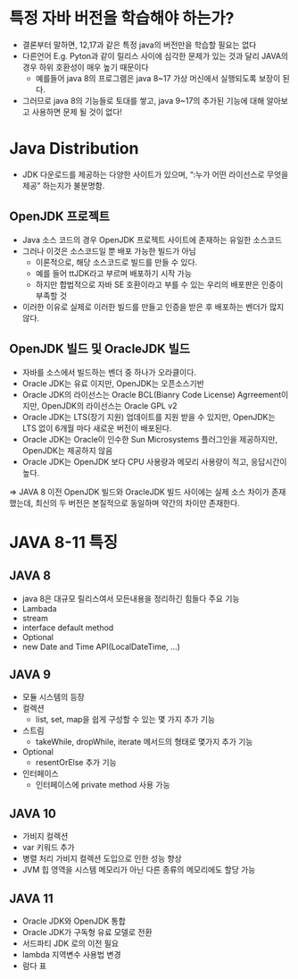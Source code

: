 # 특정 자바 버전을 학습해야 하는가?

- 결론부터 말하면, 12,17과 같은 특정 java의 버전만을 학습할 필요는 없다
- 다른언어 E.g. Pyton과 같이 릴리스 사이에 심각한 문제가 있는 것과 달리
JAVA의 경우 하위 호환성이 매우 높기 때문이다
    - 예를들어 java 8의 프로그램은 java 8~17 가상 머신에서 실행되도록 보장이 된다.
- 그러므로 java 8의 기능들로 토대를 쌓고, java 9~17의 추가된 기능에 대해 알아보고 사용하면 문제 될 것이 없다!

# Java Distribution

- JDK 다운로드를 제공하는 다양한 사이트가 있으며, “:누가 어떤 라이선스로 무엇을 제공” 하는지가 불분명함.

## OpenJDK 프로젝트

- Java 소스 코드의 경우 OpenJDK 프로젝트 사이트에 존재하는 유일한 소스코드
- 그러나 이것은 소스코드일 뿐 배포 가능한 빌드가 아님
    - 이론적으로, 해당 소스코드로 빌드를 만들 수 있다.
    - 예를 들어 ttJDK라고 부르며 배포하기 시작 가능
    - 하지만 합법적으로 자바 SE 호환이라고 부를 수 있는 우리의 배포판은 인증이 부족할 것
- 이러한 이유로 실제로 이러한 빌드를 만들고 인증을 받은 후 배포하는 벤더가 많지 않다.

## OpenJDK 빌드 및 OracleJDK 빌드

- 자바를 소스에서 빌드하는 벤더 중 하나가 오라클이다.
- Oracle JDK는 유료 이지만, OpenJDK는 오픈소스기반
- Oracle JDK의 라이선스는 Oracle BCL(Bianry Code License) Agrreement이지만, OpenJDK의 라이선스는 Oracle GPL v2
- Oracle JDK는 LTS(장기 지원) 업데이트를 지원 받을 수 있지만, OpenJDK는 LTS 없이 6개월 마다 새로운 버전이 배포된다.
- Oracle JDK는 Oracle이 인수한 Sun Microsystems 플러그인을 제공하지만, OpenJDK는 제공하지 않음
- Oracle JDK는 OpenJDK 보다 CPU 사용량과 메모리 사용량이 적고, 응답시간이 높다.

⇒ JAVA 8 이전 OpenJDK 빌드와 OracleJDK 빌드 사이에는 실제 소스 차이가 존재했는데, 최신의 두 버전은 본질적으로 동일하며 약간의 차이만 존재한다.

# JAVA 8-11 특징

## JAVA 8
- java 8은 대규모 릴리스여서 모든내용을 정리하긴 힘들다
주요 기능
- Lambada
- stream
- interface default method
- Optional
- new Date and Time API(LocalDateTime, …)

## JAVA 9
- 모듈 시스템의 등장
- 컬렉션
    - list, set, map을 쉽게 구성할 수 있는 몇 가지 추가 기능
- 스트림
    - takeWhile, dropWhile, iterate 메서드의 형태로 몇가지 추가 기능
- Optional
    - resentOrElse 추가 기능
- 인터페이스
    - 인터페이스에 private method 사용 가능

## JAVA 10
- 가비지 컬렉션
- var 키워드 추가
- 병렬 처리 가비지 컬렉션 도입으로 인한 성능 향상
- JVM 힙 영역을 시스템 메모리가 아닌 다른 종류의 메모리에도 할당 가능

## JAVA 11
- Oracle JDK와 OpenJDK 통합
- Oracle JDK가 구독형 유료 모델로 전환
- 서드파티 JDK 로의 이전 필요
- lambda 지역변수 사용법 변경
- 람다 표
